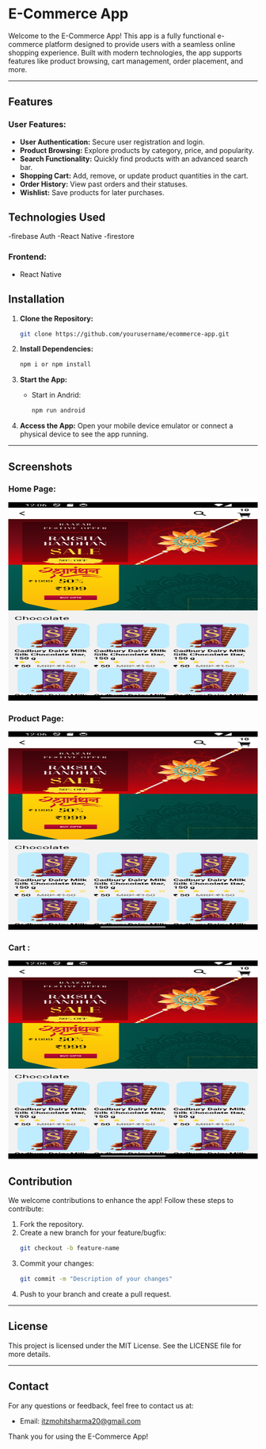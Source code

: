 # E-Commerce App

Welcome to the E-Commerce App! This app is a fully functional e-commerce platform designed to provide users with a seamless online shopping experience. Built with modern technologies, the app supports features like product browsing, cart management, order placement, and more.

---

## Features

### User Features:
- **User Authentication:** Secure user registration and login.
- **Product Browsing:** Explore products by category, price, and popularity.
- **Search Functionality:** Quickly find products with an advanced search bar.
- **Shopping Cart:** Add, remove, or update product quantities in the cart.
- **Order History:** View past orders and their statuses.
- **Wishlist:** Save products for later purchases.


## Technologies Used
-firebase Auth
-React Native
-firestore

### Frontend:
- React Native


## Installation

1. **Clone the Repository:**
   ```bash
   git clone https://github.com/yourusername/ecommerce-app.git
   ```

2. **Install Dependencies:**
   ```bash
   npm i or npm install
   ```



4. **Start the App:**
   - Start in Andrid:
     ```bash
     npm run android
     ```

5. **Access the App:**
   Open your mobile device emulator or connect a physical device to see the app running.

---

## Screenshots

### Home Page:
<img src="Screenshot/SS.png" alt="Cart Page" width="600" height="400">

### Product Page:
<img src="Screenshot/SS.png" alt="Cart Page" width="600" height="400">

### Cart :
<img src="Screenshot/SS.png" alt="Cart Page" width="600" height="400">



## Contribution

We welcome contributions to enhance the app! Follow these steps to contribute:
1. Fork the repository.
2. Create a new branch for your feature/bugfix:
   ```bash
   git checkout -b feature-name
   ```
3. Commit your changes:
   ```bash
   git commit -m "Description of your changes"
   ```
4. Push to your branch and create a pull request.

---

## License

This project is licensed under the MIT License. See the LICENSE file for more details.

---

## Contact

For any questions or feedback, feel free to contact us at:
- Email: itzmohitsharma20@gmail.com

Thank you for using the E-Commerce App!

